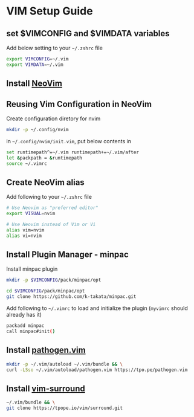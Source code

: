# VIM Setup Guide

## set $VIMCONFIG and $VIMDATA variables

Add below setting to your `~/.zshrc` file

```bash
export VIMCONFIG=~/.vim
export VIMDATA=~/.vim
```

## Install [NeoVim](https://neovim.io/)

## Reusing Vim Configuration in NeoVim

Create configuration diretory for nvim

```bash
mkdir -p ~/.config/nvim
```

in `~/.config/nvim/init.vim`, put below contents in

```bash
set runtimepath^=~/.vim runtimepath+=~/.vim/after 
let &packpath = &runtimepath
source ~/.vimrc
```

## Create NeoVim alias

Add following to your `~/.zshrc` file

```bash
# Use Neovim as "preferred editor"
export VISUAL=nvim

# Use Neovim instead of Vim or Vi
alias vim=nvim
alias vi=nvim
```

## Install Plugin Manager - minpac

Install minpac plugin

```bash
mkdir -p $VIMCONFIG/pack/minpac/opt

cd $VIMCONFIG/pack/minpac/opt
git clone https://github.com/k-takata/minpac.git
```

Add following to `~/.vimrc` to load and initialize the plugin (`myvimrc` should already has it)

```bash
packadd minpac 
call minpac#init()
```

## Install [pathogen.vim](https://github.com/tpope/vim-pathogen)

```bash
mkdir -p ~/.vim/autoload ~/.vim/bundle && \
curl -LSso ~/.vim/autoload/pathogen.vim https://tpo.pe/pathogen.vim
```

## Install [vim-surround](https://github.com/tpope/vim-surround)

```bash
~/.vim/bundle && \
git clone https://tpope.io/vim/surround.git
```
